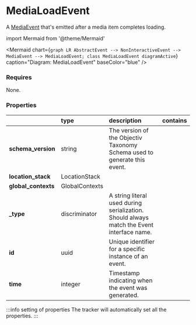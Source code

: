 # MediaLoadEvent

A [MediaEvent](/taxonomy/reference/events/MediaEvent) that's emitted after a media item completes loading.

import Mermaid from '@theme/Mermaid'

<Mermaid chart={`
    graph LR
      AbstractEvent --> NonInteractiveEvent --> MediaEvent --> MediaLoadEvent;
    class MediaLoadEvent diagramActive
  `}
  caption="Diagram: MediaLoadEvent"
  baseColor="blue"
/>

### Requires

None.

### Properties

|                     | type           | description                                                                               | contains |
|:--------------------|:---------------|:------------------------------------------------------------------------------------------|:---------|
| **schema_version**  | string         | The version of the Objectiv Taxonomy Schema used to generate this event.                  |          |
| **location_stack**  | LocationStack  |                                                                                           |          |
| **global_contexts** | GlobalContexts |                                                                                           |          |
| **_type**           | discriminator  | A string literal used during serialization. Should always match the Event interface name. |          |
| **id**              | uuid           | Unique identifier for a specific instance of an event.                                    |          |
| **time**            | integer        | Timestamp indicating when the event was generated.                                        |          |

:::info setting of properties
The tracker will automatically set all the properties.
:::
